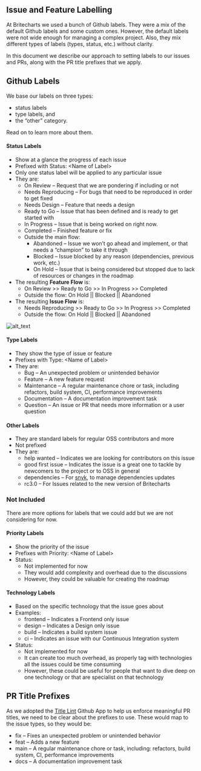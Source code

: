 ## Issue and Feature Labelling

At Britecharts we used a bunch of Github labels. They were a mix of the default Github labels and some custom ones. However, the default labels were not wide enough for managing a complex project. Also, they mix different types of labels (types, status, etc.) without clarity.

In this document we describe our approach to setting labels to our issues and PRs, along with the PR title prefixes that we apply.

## Github Labels

We base our labels on three types:

-   status labels
-   type labels, and
-   the “other” category.

Read on to learn more about them.

#### Status Labels

-   Show at a glance the progress of each issue
-   Prefixed with Status: &lt;Name of Label>
-   Only one status label will be applied to any particular issue
-   They are:
    -   On Review – Request that we are pondering if including or not
    -   Needs Reproducing – For bugs that need to be reproduced in order to get fixed
    -   Needs Design – Feature that needs a design
    -   Ready to Go – Issue that has been defined and is ready to get started with
    -   In Progress – Issue that is being worked on right now.
    -   Completed – Finished feature or fix
    -   Outside the main flow:
        -   Abandoned – Issue we won’t go ahead and implement, or that needs a “champion” to take it through
        -   Blocked – Issue blocked by any reason (dependencies, previous work, etc.)
        -   On Hold – Issue that is being considered but stopped due to lack of resources or changes in the roadmap
-   The resulting **Feature Flow** is:
    -   On Review >> Ready to Go >> In Progress >> Completed
    -   Outside the flow: On Hold || Blocked || Abandoned
-   The resulting **Issue Flow** is:
    -   Needs Reproducing >> Ready to Go >> In Progress >> Completed
    -   Outside the flow: On Hold || Blocked || Abandoned

![alt_text](images/feature-issue-labels.png "image_tooltip")

#### Type Labels

-   They show the type of issue or feature
-   Prefixes with Type: &lt;Name of Label>
-   They are:
    -   Bug – An unexpected problem or unintended behavior
    -   Feature – A new feature request
    -   Maintenance – A regular maintenance chore or task, including refactors, build system, CI, performance improvements
    -   Documentation – A documentation improvement task
    -   Question – An issue or PR that needs more information or a user question

#### Other Labels

-   They are standard labels for regular OSS contributors and more
-   Not prefixed
-   They are:
    -   help wanted – Indicates we are looking for contributors on this issue
    -   good first issue – Indicates the issue is a great one to tackle by newcomers to the project or to OSS in general
    -   dependencies – For [snyk](https://snyk.io/), to manage dependencies updates
    -   rc3.0 – For Issues related to the new version of Britecharts

### Not Included

There are more options for labels that we could add but we are not considering for now.

#### Priority Labels

-   Show the priority of the issue
-   Prefixes with Priority: &lt;Name of Label>
-   Status:
    -   Not implemented for now
    -   They would add complexity and overhead due to the discussions
    -   However, they could be valuable for creating the roadmap

#### Technology Labels

-   Based on the specific technology that the issue goes about
-   Examples:
    -   frontend – Indicates a Frontend only issue
    -   design – Indicates a Design only issue
    -   build – Indicates a build system issue
    -   ci – Indicates an issue with our Continuous Integration system
-   Status:
    -   Not implemented for now
    -   It can create too much overhead, as properly tag with technologies all the issues could be time consuming
    -   However, these could be useful for people that want to dive deep on one technology or that are specialist on that technology

## PR Title Prefixes

As we adopted the [Title Lint](https://github.com/apps/title-lint) Github App to help us enforce meaningful PR titles, we need to be clear about the prefixes to use. These would map to the issue types, so they would be:

-   fix – Fixes an unexpected problem or unintended behavior
-   feat – Adds a new feature
-   main – A regular maintenance chore or task, including: refactors, build system, CI, performance improvements
-   docs – A documentation improvement task
